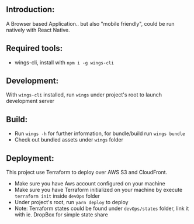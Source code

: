 ## Introduction:
A Browser based Application.. but also "mobile friendly", could be run natively with React Native. 

## Required tools:
- wings-cli, install with `npm i -g wings-cli`

## Development:
With `wings-cli` installed, run `wings` under project's root to launch development server

## Build:
- Run `wings -h` for further information, for bundle/build run `wings bundle`
- Check out bundled assets under `wings` folder

## Deployment:
This project use Terraform to deploy over AWS S3 and CloudFront.
- Make sure you have Aws account configured on your machine
- Make sure you have Terraform initialized on your machine by execute `terraform init` inside `devOps` folder
- Under project's root, run `yarn deploy` to deploy
- Note: Terraform states could be found under `devOps/states` folder, link it with ie. DropBox for simple state share